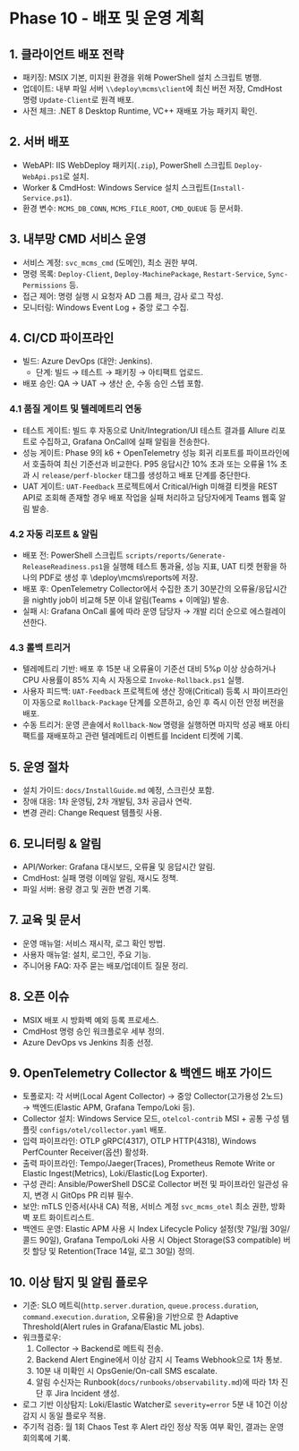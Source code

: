 # Phase 10 - 배포 및 운영 계획

## 1. 클라이언트 배포 전략
- 패키징: MSIX 기본, 미지원 환경을 위해 PowerShell 설치 스크립트 병행.
- 업데이트: 내부 파일 서버 `\\deploy\mcms\client`에 최신 버전 저장, CmdHost 명령 `Update-Client`로 원격 배포.
- 사전 체크: .NET 8 Desktop Runtime, VC++ 재배포 가능 패키지 확인.

## 2. 서버 배포
- WebAPI: IIS WebDeploy 패키지(`.zip`), PowerShell 스크립트 `Deploy-WebApi.ps1`로 설치.
- Worker & CmdHost: Windows Service 설치 스크립트(`Install-Service.ps1`).
- 환경 변수: `MCMS_DB_CONN`, `MCMS_FILE_ROOT`, `CMD_QUEUE` 등 문서화.

## 3. 내부망 CMD 서비스 운영
- 서비스 계정: `svc_mcms_cmd` (도메인), 최소 권한 부여.
- 명령 목록: `Deploy-Client`, `Deploy-MachinePackage`, `Restart-Service`, `Sync-Permissions` 등.
- 접근 제어: 명령 실행 시 요청자 AD 그룹 체크, 감사 로그 작성.
- 모니터링: Windows Event Log + 중앙 로그 수집.

## 4. CI/CD 파이프라인
- 빌드: Azure DevOps (대안: Jenkins).
  - 단계: 빌드 → 테스트 → 패키징 → 아티팩트 업로드.
- 배포 승인: QA → UAT → 생산 순, 수동 승인 스텝 포함.

### 4.1 품질 게이트 및 텔레메트리 연동
- 테스트 게이트: 빌드 후 자동으로 Unit/Integration/UI 테스트 결과를 Allure 리포트로 수집하고, Grafana OnCall에 실패 알림을 전송한다.
- 성능 게이트: Phase 9의 k6 + OpenTelemetry 성능 회귀 리포트를 파이프라인에서 호출하여 최신 기준선과 비교한다. P95 응답시간 10% 초과 또는 오류율 1% 초과 시 `release/perf-blocker` 태그를 생성하고 배포 단계를 중단한다.
- UAT 게이트: `UAT-Feedback` 프로젝트에서 Critical/High 미해결 티켓을 REST API로 조회해 존재할 경우 배포 작업을 실패 처리하고 담당자에게 Teams 웹훅 알림 발송.

### 4.2 자동 리포트 & 알림
- 배포 전: PowerShell 스크립트 `scripts/reports/Generate-ReleaseReadiness.ps1`을 실행해 테스트 통과율, 성능 지표, UAT 티켓 현황을 하나의 PDF로 생성 후 \\deploy\mcms\reports에 저장.
- 배포 후: OpenTelemetry Collector에서 수집한 초기 30분간의 오류율/응답시간을 nightly job이 비교해 5분 이내 알림(Teams + 이메일) 발송.
- 실패 시: Grafana OnCall 룰에 따라 운영 담당자 → 개발 리더 순으로 에스컬레이션한다.

### 4.3 롤백 트리거
- 텔레메트리 기반: 배포 후 15분 내 오류율이 기준선 대비 5%p 이상 상승하거나 CPU 사용률이 85% 지속 시 자동으로 `Invoke-Rollback.ps1` 실행.
- 사용자 피드백: `UAT-Feedback` 프로젝트에 생산 장애(Critical) 등록 시 파이프라인이 자동으로 `Rollback-Package` 단계를 오픈하고, 승인 후 즉시 이전 안정 버전을 배포.
- 수동 트리거: 운영 콘솔에서 `Rollback-Now` 명령을 실행하면 마지막 성공 배포 아티팩트를 재배포하고 관련 텔레메트리 이벤트를 Incident 티켓에 기록.

## 5. 운영 절차
- 설치 가이드: `docs/InstallGuide.md` 예정, 스크린샷 포함.
- 장애 대응: 1차 운영팀, 2차 개발팀, 3차 공급사 연락.
- 변경 관리: Change Request 템플릿 사용.

## 6. 모니터링 & 알림
- API/Worker: Grafana 대시보드, 오류율 및 응답시간 알림.
- CmdHost: 실패 명령 이메일 알림, 재시도 정책.
- 파일 서버: 용량 경고 및 권한 변경 기록.

## 7. 교육 및 문서
- 운영 매뉴얼: 서비스 재시작, 로그 확인 방법.
- 사용자 매뉴얼: 설치, 로그인, 주요 기능.
- 주니어용 FAQ: 자주 묻는 배포/업데이트 질문 정리.

## 8. 오픈 이슈
- MSIX 배포 시 방화벽 예외 등록 프로세스.
- CmdHost 명령 승인 워크플로우 세부 정의.
- Azure DevOps vs Jenkins 최종 선정.

## 9. OpenTelemetry Collector & 백엔드 배포 가이드
- 토폴로지: 각 서버(Local Agent Collector) → 중앙 Collector(고가용성 2노드) → 백엔드(Elastic APM, Grafana Tempo/Loki 등).
- Collector 설치: Windows Service 모드, `otelcol-contrib` MSI + 공통 구성 템플릿 `configs/otel/collector.yaml` 배포.
- 입력 파이프라인: OTLP gRPC(4317), OTLP HTTP(4318), Windows PerfCounter Receiver(옵션) 활성화.
- 출력 파이프라인: Tempo/Jaeger(Traces), Prometheus Remote Write or Elastic Ingest(Metrics), Loki/Elastic(Log Exporter).
- 구성 관리: Ansible/PowerShell DSC로 Collector 버전 및 파이프라인 일관성 유지, 변경 시 GitOps PR 리뷰 필수.
- 보안: mTLS 인증서(사내 CA) 적용, 서비스 계정 `svc_mcms_otel` 최소 권한, 방화벽 포트 화이트리스트.
- 백엔드 운영: Elastic APM 사용 시 Index Lifecycle Policy 설정(핫 7일/웜 30일/콜드 90일), Grafana Tempo/Loki 사용 시 Object Storage(S3 compatible) 버킷 할당 및 Retention(Trace 14일, 로그 30일) 정의.

## 10. 이상 탐지 및 알림 플로우
- 기준: SLO 메트릭(`http.server.duration`, `queue.process.duration`, `command.execution.duration`, 오류율)을 기반으로 한 Adaptive Threshold(Alert rules in Grafana/Elastic ML jobs).
- 워크플로우:
  1. Collector → Backend로 메트릭 전송.
  2. Backend Alert Engine에서 이상 감지 시 Teams Webhook으로 1차 통보.
  3. 10분 내 미확인 시 OpsGenie/On-call SMS escalate.
  4. 알림 수신자는 Runbook(`docs/runbooks/observability.md`)에 따라 1차 진단 후 Jira Incident 생성.
- 로그 기반 이상탐지: Loki/Elastic Watcher로 `severity=error` 5분 내 10건 이상 감지 시 동일 플로우 적용.
- 주기적 검증: 월 1회 Chaos Test 후 Alert 라인 정상 작동 여부 확인, 결과는 운영 회의록에 기록.
